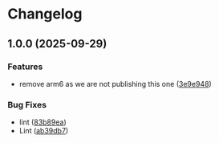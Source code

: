 # Changelog

## 1.0.0 (2025-09-29)


### Features

* remove arm6 as we are not publishing this one ([3e9e948](https://github.com/rbeuque74/asdf-ovhcloud-cli/commit/3e9e948d88d685dc2421808c2112c8b4e3672979))


### Bug Fixes

* lint ([83b89ea](https://github.com/rbeuque74/asdf-ovhcloud-cli/commit/83b89eaebc4503649400fcacf0eb1073084b90d3))
* Lint ([ab39db7](https://github.com/rbeuque74/asdf-ovhcloud-cli/commit/ab39db7c32aa04e037bc60aded3f38289ed7885e))
